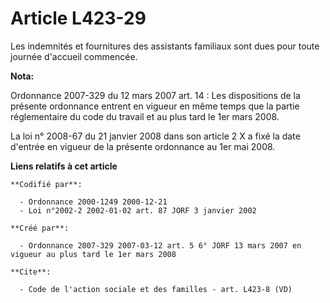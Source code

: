 # Article L423-29

Les indemnités et fournitures des assistants familiaux sont dues pour toute journée d'accueil commencée.

**Nota:**

Ordonnance 2007-329 du 12 mars 2007 art. 14 : Les dispositions de la présente ordonnance entrent en vigueur en même temps que
la partie réglementaire du code du travail et au plus tard le 1er mars 2008. 

La loi n° 2008-67 du 21 janvier 2008 dans son article 2 X a fixé la date d'entrée en vigueur de la présente ordonnance au 1er
mai 2008.

**Liens relatifs à cet article**

	**Codifié par**:

	  - Ordonnance 2000-1249 2000-12-21
	  - Loi n°2002-2 2002-01-02 art. 87 JORF 3 janvier 2002

	**Créé par**:

	  - Ordonnance 2007-329 2007-03-12 art. 5 6° JORF 13 mars 2007 en vigueur au plus tard le 1er mars 2008

	**Cite**:

	  - Code de l'action sociale et des familles - art. L423-8 (VD)
